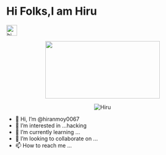 # Hi Folks,I am Hiru 
<img src=https://github.com/soo-more/hiranmoy0067/blob/main/script/hi.gif width="28px" alt="hi">

<p align=center> <img src=https://github.com/soo-more/hiranmoy0067/blob/main/script/dragon.gif width="300" height="150" /> <br>

<p align="center"><img src="https://github.com/soo-more/hiranmoy0067/blob/main/script/keyboard.gif" alt="Hiru ">



- 👋 Hi, I’m @hiranmoy0067
- 👀 I’m interested in ...hacking
- 🌱 I’m currently learning ...
- 💞️ I’m looking to collaborate on ...
- 📫 How to reach me ...

<!---
hiranmoy0067/hiranmoy0067 is a ✨ special ✨ repository because its `README.md` (this file) appears on your GitHub profile.
You can click the Preview link to take a look at your changes.
--->
